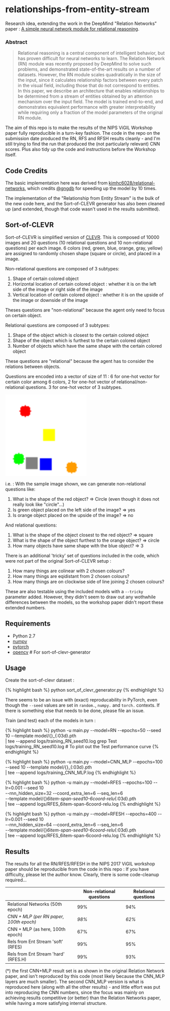 # relationships-from-entity-stream

Research idea, extending the work in the DeepMind "Relation Networks" paper : [A simple neural network module for relational reasoning](https://arxiv.org/pdf/1706.01427.pdf).

### Abstract

>    Relational reasoning is a central component of intelligent behavior, 
>    but has proven difficult for neural networks to learn.  The Relation Network (RN) 
>    module was recently proposed by DeepMind to solve such problems, 
>    and demonstrated state-of-the-art results on a number of datasets.  However, 
>    the RN module scales quadratically in the size of the input, 
>    since it calculates relationship factors between every patch in the visual field, 
>    including those that do not correspond to entities.  In this paper, 
>    we describe an architecture that enables relationships to be determined 
>    from a stream of entities obtained by an attention mechanism over the input field.  The model 
>    is trained end-to-end, and demonstrates 
>    equivalent performance with greater interpretability 
>    while requiring only a fraction of the model parameters of the original RN module.  

The aim of this repo is to make the results of the NIPS ViGIL Workshop paper fully 
reproducible in a turn-key fashion.  The code in the repo on the submission date 
produced the RN, RFS and RFSH results cleanly - and I'm still trying to find the 
run that produced the (not particularly relevant) CNN scores.  Plus
also tidy up the code and instructions before the Workshop itself.


## Code Credits

The basic implementation here was derived from [kimhc6028/relational-networks](/kimhc6028/relational-networks), which 
credits [@gngdb](https://github.com/gngdb) for speeding up the model by 10 times.

The implementation of the "Relationship from Entity Stream" is the bulk of the new code here, and
the Sort-of-CLEVR generator has also been cleaned up (and extended, though that code wasn't used in the results submitted).


## Sort-of-CLEVR

Sort-of-CLEVR is simplified version of [CLEVR](http://cs.stanford.edu/people/jcjohns/clevr/).  This is composed of 10000 images and 20 questions (10 relational questions and 10 non-relational questions) per each image. 6 colors (red, green, blue, orange, gray, yellow) are assigned to randomly chosen shape (square or circle), and placed in a image.

Non-relational questions are composed of 3 subtypes:

1) Shape of certain colored object
2) Horizontal location of certain colored object : whether it is on the left side of the image or right side of the image
3) Vertical location of certain colored object : whether it is on the upside of the image or downside of the image

Theses questions are "non-relational" because the agent only need to focus on certain object.

Relational questions are composed of 3 subtypes:

1) Shape of the object which is closest to the certain colored object
1) Shape of the object which is furthest to the certain colored object
3) Number of objects which have the same shape with the certain colored object

These questions are "relational" because the agent has to consider the relations between objects.

Questions are encoded into a vector of size of 11 : 6 for one-hot vector for certain color among 6 colors, 2 for one-hot vector of relational/non-relational questions. 3 for one-hot vector of 3 subtypes.

<img src="./data/sample.png" width="256">

i.e. : With the sample image shown, we can generate non-relational questions like:

1) What is the shape of the red object? => Circle (even though it does not really look like "circle"...)
2) Is green object placed on the left side of the image? => yes
3) Is orange object placed on the upside of the image? => no

And relational questions:

1) What is the shape of the object closest to the red object? => square
2) What is the shape of the object furthest to the orange object? => circle
3) How many objects have same shape with the blue object? => 3

There is an additional 'tricky' set of questions included in the code, 
which were not part of the original Sort-of-CLEVR setup : 

1) How many things are colinear with 2 chosen colours?
2) How many things are eqidistant from 2 chosen colours?
3) How many things are on clockwise side of line joining 2 chosen colours?


These are also testable using the included models with a ```--tricky``` parameter added.  However, 
they didn't seem to draw out any wothwhile differences between the models, so the workshop paper
didn't report these extended numbers.


## Requirements

- Python 2.7
- [numpy](http://www.numpy.org/)
- [pytorch](http://pytorch.org/)
- [opencv](http://opencv.org/)  # For sort-of-clevr-generator



## Usage 

Create the sort-of-clevr dataset : 

{% highlight bash %}
python sort_of_clevr_generator.py
{% endhighlight %}

There seems to be an issue with (exact) reproducability in PyTorch, even though the ```--seed``` values
are set in ```random.```, ```numpy.``` and ```torch.``` contexts.  If there is something
else that needs to be done, please file an issue.

Train (and test) each of the models in turn : 

{% highlight bash %}
python -u main.py --model=RN --epochs=50 --seed 10 --template model/{}_{:03d}.pth \
  | tee --append logs/training_RN_seed10.log 
grep Test logs/training_RN_seed10.log    # To plot out the Test performance curve
{% endhighlight %}

{% highlight bash %}
python -u main.py --model=CNN_MLP --epochs=100 --seed 10 --template model/{}_{:03d}.pth \
  | tee --append logs/training_CNN_MLP.log
{% endhighlight %}

{% highlight bash %}
python -u main.py --model=RFES --epochs=100 --lr=0.001 --seed 10 \
   --rnn_hidden_size=32 --coord_extra_len=6 --seq_len=6 \
   --template model/{}_6item-span-seed10-6coord-relu_{:03d}.pth \
   | tee --append logs/RFES_6item-span-6coord-relu.log
{% endhighlight %}

{% highlight bash %}
python -u main.py --model=RFESH --epochs=400 --lr=0.001 --seed 10 \
   --rnn_hidden_size=64 --coord_extra_len=6 --seq_len=6 \
   --template model/{}_6item-span-seed10-6coord-relu_{:03d}.pth \
   | tee --append logs/RFES_6item-span-6coord-relu.log
{% endhighlight %}


## Results

The results for all the RN/RFES/RFESH in the NIPS 2017 ViGIL workshop paper 
should be reproducible from the code in this repo : If you have difficulty, 
please let the author know.  Clearly, there is some code-cleanup required...

<!--
| | Relational Networks (20th epoch) | CNN + MLP (without RN, 100th epoch) |
| --- | --- | --- |
| Non-relational question | 99% | 66% |
| Relational question | 89% | 66% |
!-->

|                | Non-relational questions | Relational questions |
| ---                                 | --- | --- |
| Relational Networks (50th epoch)    |    99% |    94% |
| *CNN + MLP (per RN paper, 100th epoch)* |    *98%* |    *62%* |
| CNN + MLP (as here, 100th epoch)    |    67% |    67% |
| Rels from Ent Stream 'soft' (RFES)   |    99% |    95% |
| Rels from Ent Stream 'hard' (RFES.H)  |    99% |    93% |


(*) the first CNN+MLP result set is as shown in the original Relation Network paper, and isn't reproduced
by this code (most likely because the CNN_MLP layers are much smaller).  The second CNN_MLP
version is what is reproduced here (along with all the other results) - and little effort was 
put into reproducing the CNN numbers, since the focus was mainly on achieving results competitive
(or better) than the Relation Networks paper, while having a more satisfying internal structure.

